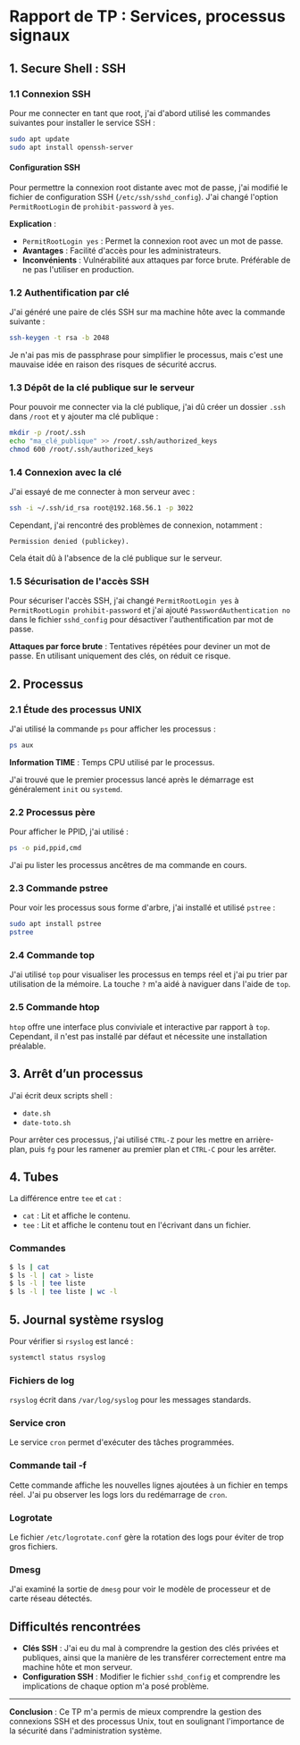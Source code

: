 # Rapport de TP : Services, processus signaux

## 1. Secure Shell : SSH

### 1.1 Connexion SSH
Pour me connecter en tant que root, j'ai d'abord utilisé les commandes suivantes pour installer le service SSH :
```bash
sudo apt update
sudo apt install openssh-server
```

#### Configuration SSH
Pour permettre la connexion root distante avec mot de passe, j'ai modifié le fichier de configuration SSH (`/etc/ssh/sshd_config`). J'ai changé l'option `PermitRootLogin` de `prohibit-password` à `yes`. 

**Explication** :
- `PermitRootLogin yes` : Permet la connexion root avec un mot de passe.
- **Avantages** : Facilité d'accès pour les administrateurs.
- **Inconvénients** : Vulnérabilité aux attaques par force brute. Préférable de ne pas l'utiliser en production.

### 1.2 Authentification par clé
J'ai généré une paire de clés SSH sur ma machine hôte avec la commande suivante :
```bash
ssh-keygen -t rsa -b 2048
```
Je n'ai pas mis de passphrase pour simplifier le processus, mais c'est une mauvaise idée en raison des risques de sécurité accrus.

### 1.3 Dépôt de la clé publique sur le serveur
Pour pouvoir me connecter via la clé publique, j'ai dû créer un dossier `.ssh` dans `/root` et y ajouter ma clé publique :
```bash
mkdir -p /root/.ssh
echo "ma_clé_publique" >> /root/.ssh/authorized_keys
chmod 600 /root/.ssh/authorized_keys
```

### 1.4 Connexion avec la clé
J'ai essayé de me connecter à mon serveur avec :
```bash
ssh -i ~/.ssh/id_rsa root@192.168.56.1 -p 3022
```
Cependant, j'ai rencontré des problèmes de connexion, notamment :
```
Permission denied (publickey).
```
Cela était dû à l'absence de la clé publique sur le serveur.

### 1.5 Sécurisation de l'accès SSH
Pour sécuriser l'accès SSH, j'ai changé `PermitRootLogin yes` à `PermitRootLogin prohibit-password` et j'ai ajouté `PasswordAuthentication no` dans le fichier `sshd_config` pour désactiver l'authentification par mot de passe.

**Attaques par force brute** : Tentatives répétées pour deviner un mot de passe. En utilisant uniquement des clés, on réduit ce risque.

## 2. Processus

### 2.1 Étude des processus UNIX
J'ai utilisé la commande `ps` pour afficher les processus :
```bash
ps aux
```
**Information TIME** : Temps CPU utilisé par le processus.

J'ai trouvé que le premier processus lancé après le démarrage est généralement `init` ou `systemd`.

### 2.2 Processus père
Pour afficher le PPID, j'ai utilisé :
```bash
ps -o pid,ppid,cmd
```
J'ai pu lister les processus ancêtres de ma commande en cours.

### 2.3 Commande pstree
Pour voir les processus sous forme d'arbre, j'ai installé et utilisé `pstree` :
```bash
sudo apt install pstree
pstree
```

### 2.4 Commande top
J'ai utilisé `top` pour visualiser les processus en temps réel et j'ai pu trier par utilisation de la mémoire. La touche `?` m'a aidé à naviguer dans l'aide de `top`.

### 2.5 Commande htop
`htop` offre une interface plus conviviale et interactive par rapport à `top`. Cependant, il n'est pas installé par défaut et nécessite une installation préalable.

## 3. Arrêt d’un processus
J'ai écrit deux scripts shell :
- `date.sh`
- `date-toto.sh`

Pour arrêter ces processus, j'ai utilisé `CTRL-Z` pour les mettre en arrière-plan, puis `fg` pour les ramener au premier plan et `CTRL-C` pour les arrêter.

## 4. Tubes
La différence entre `tee` et `cat` :
- `cat` : Lit et affiche le contenu.
- `tee` : Lit et affiche le contenu tout en l'écrivant dans un fichier.

### Commandes
```bash
$ ls | cat
$ ls -l | cat > liste
$ ls -l | tee liste
$ ls -l | tee liste | wc -l
```

## 5. Journal système rsyslog
Pour vérifier si `rsyslog` est lancé :
```bash
systemctl status rsyslog
```

### Fichiers de log
`rsyslog` écrit dans `/var/log/syslog` pour les messages standards.

### Service cron
Le service `cron` permet d'exécuter des tâches programmées.

### Commande tail -f
Cette commande affiche les nouvelles lignes ajoutées à un fichier en temps réel. J'ai pu observer les logs lors du redémarrage de `cron`.

### Logrotate
Le fichier `/etc/logrotate.conf` gère la rotation des logs pour éviter de trop gros fichiers.

### Dmesg
J'ai examiné la sortie de `dmesg` pour voir le modèle de processeur et de carte réseau détectés.

## Difficultés rencontrées
- **Clés SSH** : J'ai eu du mal à comprendre la gestion des clés privées et publiques, ainsi que la manière de les transférer correctement entre ma machine hôte et mon serveur.
- **Configuration SSH** : Modifier le fichier `sshd_config` et comprendre les implications de chaque option m'a posé problème.

---

**Conclusion** : Ce TP m'a permis de mieux comprendre la gestion des connexions SSH et des processus Unix, tout en soulignant l'importance de la sécurité dans l'administration système.
